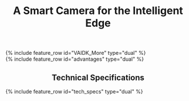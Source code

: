 ﻿---
layout: splash
permalink: /
title: A Smart Camera for the Intelligent Edge
header:
  overlay_color: "#5e616c"
  overlay_image: /assets/images/node-graphic.png
  image: /assets/images/camera-render-transparent-small.png
  alt: "Picture of the Vision AI DevKit camera hardware"
  actions:
    - label: "Order - temporarily out of stock <i class='fas fa-chevron-right'></i>"
      url: "https://www.arrow.com/en/products/eic-ms-vision-500/einfochips-limited"
excerpt: >
  Jumpstart your Azure vision machine learning journey
VAIDK_More:
  - title: "Start fast"
    excerpt: |
      [Get up and running in minutes](https://aka.ms/VAIDKGetStarted-Landing/), regardless of your current skill level with vision machine learning. Connect your camera to Azure IoT Hub that controls the network traffic between the device and the cloud, and see the camera in action by running a default Vision AI module that recognizes 183 different objects.
      # Build fast
      * New to Vision ML? Start building a vision model by uploading and tagging pictures, letting [Azure Custom Vision Service](https://azure.github.io/Vision-AI-DevKit-Pages/docs/Tutorial-HOL_Using_the_VisionSample/){:target="_blank"} do the heavy lifting.
      * Experienced with vision ML? Use [Jupyter notebooks](https://azure.github.io/Vision-AI-DevKit-Pages/docs/jupyter/){:target="_blank"} and [Visual Studio Code](https://azure.github.io/Vision-AI-DevKit-Pages/docs/SetUp_VS_Code/) to create and train custom vision models using Azure Machine Learning (AML). AML services enable you to prepare data and train models. You can then convert the trained model to the custom DLC format and package it into an IoT Edge module to deploy to the Vision AI Dev Kit.
      
      # Deploy Fast
      [Azure IoT Hub](https://docs.microsoft.com/en-us/azure/iot-hub/) can push your containerized vision ML models and other modules to the Vision AI DevKit with ease, whether the camera is on your desk or in another country.   

      # Join the Community
      Get help and help others with vision ML projects by joining our [Tech Community](https://aka.ms/VAIDK-IoTTechCommunity){:target="_blank"} and [Gitter](https://aka.ms/VAIDKGitter-Landing/){:target="_blank"}.
      # Build the intelligent edge
      As an [Intelligent Edge device](https://azure.microsoft.com/en-us/overview/future-of-cloud/){:target="_blank"}, the Vision AI DevKit does inferences and runs containerized Azure services locally in the device. Moving these workloads to the edge of the network means vision ML inferencing work requires less cloud interaction while also enabling quick reaction to local events, allowing operation during extended offline periods.


  - title: "What's New?"
    excerpt: |
      <html><table>
      <tr><td>
      <a href="docs/community_project02/">
      <img src='assets/images/safety.png' alt='Workplace Safety Model' style='max-width: 320px'></a>
      </td><td><font size="4"><b>
      Partnering with Purdue</b></font>
      <br> <font size="3">
      MS partners with Purdue University to publish a project on the Workplace Safety (PPE) model using the Vision AI Dev Kit and Custom Vision. Read the published article <a href="https://www.sciencedirect.com/science/article/pii/S2351978920310556">here</a>
      </font>
      </td></tr>
      
      <html><table><tr><td>
      <iframe src="https://channel9.msdn.com/Shows/Internet-of-Things-Show/Deploying-Models-with-Vision-AI-DevKit/player" width="320px"  allowFullScreen frameBorder="0" title="Use Audio on the Vision AI DevKit - Microsoft Channel 9 Video"></iframe>
      </td><td><font size="4"><b>
      Deploying Models</b></font>
      <br> <font size="3">
      Mahesh is back to show us how you can train and deploy new AI models on the device in a matter of minutes. Watch on <a href="https://channel9.msdn.com/Shows/Internet-of-Things-Show/Deploying-Models-with-Vision-AI-DevKit">Channel 9</a>
      </font>
      </td></tr>
      <html><table><tr><td>
      <iframe src="https://channel9.msdn.com/Shows/Internet-of-Things-Show/Use-Audio-on-the-Vision-AI-DevKit/player" width="320px"  allowFullScreen frameBorder="0" title="Use Audio on the Vision AI DevKit - Microsoft Channel 9 Video"></iframe>
      </td><td><font size="4"><b>
      Using Audio</b></font>
      <br> <font size="3">
      Learn how to use audio from the Vision AI DevKit as input data for IoT solutions. Watch on <a href="https://channel9.msdn.com/Shows/Internet-of-Things-Show/Use-Audio-on-the-Vision-AI-DevKit">Channel 9</a>
      </font>
      </td></tr>
      <tr><td>
      <iframe src="https://channel9.msdn.com/Shows/Internet-of-Things-Show/Unboxing-the-Vision-AI-DevKit/player" width="320px"  allowFullScreen frameBorder="0" title="Unboxing the Vision AI DevKit - Microsoft Channel 9 Video"></iframe>
      </td><td><font size="4"><b>
      Unboxing!</b></font>
      <br> <font size="3">
      See how easy it is to set up the Vision AI Developer Kit and connect it to Azure services! Watch on <a href="https://channel9.msdn.com/Shows/Internet-of-Things-Show/Unboxing-the-Vision-AI-DevKit">Channel 9</a>
      </font>
      </td></tr>
      <tr><td>
      <a href="https://aka.ms/aiatedge">
      <img src='assets/images/WN_aiatedge.PNG' alt='AI@Edge community' style='max-width: 320px'></a>
      </td><td><font size="4"><b>
      Visit the AI@Edge portal!</b></font>
      <br> <font size="3">
      Microsoft is launching an AI@Edge community. Find hardware, ML and cloud resources you need to create solutions using intelligence at the edge
      </font>
      </td></tr>
      </table></html>


advantages:
  - video_path: https://easstandardhosting123.blob.core.windows.net/asset-0a1504fe-8b97-4e8f-a312-2a5eef36c891/Vision_AI_101418.mp4?sv=2015-07-08&sr=c&si=1da79a8d-775c-4a56-af1a-173c36a1823b&sig=W7ACJX%2F0FrlqxYg7TlPfjojO3Ajf%2FiHy7eW4%2FfgK%2BAk%3D&st=2018-10-25T01%3A49%3A06Z&se=2118-10-25T01%3A49%3A06Z
    video_poster: /assets/images/Video_poster.png

  - title: "<img src='assets/images/msft-logo-gray.svg' alt='Microsoft' style='max-width: 160px'>"
    excerpt: >
        An Azure IoT starter kit, the Vision AI DevKit can be used with models built and trained using the [Azure Machine Learning service](https://azure.microsoft.com/en-us/services/machine-learning-service/){:target="_blank"} and [CustomVision.ai](https://customvision.ai){:target="_blank"}. <br><br><br>

        <img src='assets/images/qualcomm-logo-blue.png' alt='Qualcomm' style='max-width: 125px'><br><br>

        The Vision AI DevKit features the [Qualcomm Visual Intelligence Platform](https://www.qualcomm.com/news/onq/2018/05/07/qualcomm-vision-intelligence-platform-microsoft-azure-bring-edge-ai-solution){:target="_blank"} for hardware acceleration of AI models to deliver superior inferencing performance.<br><br><br>

tech_specs:
  - title: "<img src='assets/images/Peabody_spec_image.png' alt='Vision AI DevKit device image'>"

  - title: "<img src='assets/images/Peabody_spec_image2.png' alt='Vision AI DevKit specs'>"

whatsnew:
  content:
  - title: AI@Edge
whatsnew_links:
  content:
    - image_path: assets/images/WN_aiatedge.PNG
      alt: "Join the AI@Edge community"
      title: "Join the AI@Edge community"
      excerpt: Find the resources you need to create solutions using intelligence at the edge
      url: "https://aka.ms/aiatedge"
    - image_path: /assets/images/WN_faceapi.PNG
      alt: "Use Microsoft's Face API"
      title: "Use Microsoft's Face API"
      excerpt: "Check out community project using Microsoft's face API to recognize facial characteristics"
      url: "/docs/projects/community_project05/"
    - image_path: /assets/images/WN_audio.PNG
      alt: "Enable audio for Vision AI Dev Kit"
      title: "Enable audio for Vision AI Dev Kit"
      excerpt: "See community project for enabling audio for Vision AI Developer Kit"
      url: "/docs/projects/community_project03/"

---

<div class="feature__outer_wrapper">
{% include feature_row id="VAIDK_More" type="dual" %}
</div>

<!-- {% include feature_row_1 id="whatsnew_links" %} -->

<div class="feature__outer_wrapper">
{% include feature_row id="advantages" type="dual" %}
</div>

<h2 style="text-align: center">Technical Specifications</h2>

<div class="feature__outer_wrapper">
{% include feature_row id="tech_specs" type="dual" %}
</div>

<!--       # <tr><td>
      # <a href="/Vision-AI-DevKit-Pages/docs/community_project03/">
      # <img src='assets/images/WN_audio.PNG' alt='Audio' style='max-width: 320px'></a>
      # </td><td><font size="4"><b>
      # Train audio ML model for Vision AI Developer Kit</b></font>
      # <br><font size="3">
      # Vision AI Developer Kit comes also with microphones! Record with Vision AI Dev Kit, then train your AI model using the recordings and deploy it to the camera.
      # </font></td></tr></table></html> -->